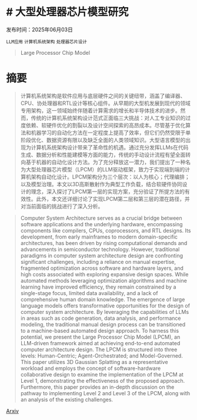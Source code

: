 # # 大型处理器芯片模型研究

发布时间：2025年06月03日

`LLM应用` `计算机系统架构` `处理器芯片设计`

> Large Processor Chip Model

# 摘要

> 计算机系统架构是软件应用与底层硬件之间的关键纽带，涵盖了编译器、CPU、协处理器和RTL设计等核心组件。从早期的大型机发展到现代的领域专用架构，这一领域始终伴随着计算需求的增长和半导体技术的进步。然而，传统的计算机系统架构设计范式正面临三大挑战：对人工专业知识的过度依赖、软硬件优化的割裂以及设计空间探索的高昂成本。尽管基于优化算法和机器学习的自动化方法在一定程度上提高了效率，但它们仍然受限于单阶段优化、数据资源有限以及缺乏全面的人类领域知识。大型语言模型的出现为计算机系统架构设计带来了革命性的机遇。通过充分发挥LLMs在代码生成、数据分析和性能建模等方面的能力，传统的手动设计流程有望全面转向基于机器的自动化设计方法。为了充分释放这一潜力，我们提出了一种名为大型处理器芯片模型（LPCM）的LLM驱动框架，致力于实现端到端的计算机架构自动化设计。LPCM架构分为三个层次：以人为核心；代理编排；以及模型治理。本文以3D高斯散射作为典型工作负载，结合软硬件协同设计的理念，深入探讨了LPCM第一层的实现方案，充分验证了所提方法的有效性。此外，本文还详细讨论了实现LPCM第二层和第三层的潜在路径，并对当前面临的挑战进行了深入分析。

> Computer System Architecture serves as a crucial bridge between software applications and the underlying hardware, encompassing components like compilers, CPUs, coprocessors, and RTL designs. Its development, from early mainframes to modern domain-specific architectures, has been driven by rising computational demands and advancements in semiconductor technology. However, traditional paradigms in computer system architecture design are confronting significant challenges, including a reliance on manual expertise, fragmented optimization across software and hardware layers, and high costs associated with exploring expansive design spaces. While automated methods leveraging optimization algorithms and machine learning have improved efficiency, they remain constrained by a single-stage focus, limited data availability, and a lack of comprehensive human domain knowledge. The emergence of large language models offers transformative opportunities for the design of computer system architecture. By leveraging the capabilities of LLMs in areas such as code generation, data analysis, and performance modeling, the traditional manual design process can be transitioned to a machine-based automated design approach. To harness this potential, we present the Large Processor Chip Model (LPCM), an LLM-driven framework aimed at achieving end-to-end automated computer architecture design. The LPCM is structured into three levels: Human-Centric; Agent-Orchestrated; and Model-Governed. This paper utilizes 3D Gaussian Splatting as a representative workload and employs the concept of software-hardware collaborative design to examine the implementation of the LPCM at Level 1, demonstrating the effectiveness of the proposed approach. Furthermore, this paper provides an in-depth discussion on the pathway to implementing Level 2 and Level 3 of the LPCM, along with an analysis of the existing challenges.

[Arxiv](https://arxiv.org/abs/2506.02929)